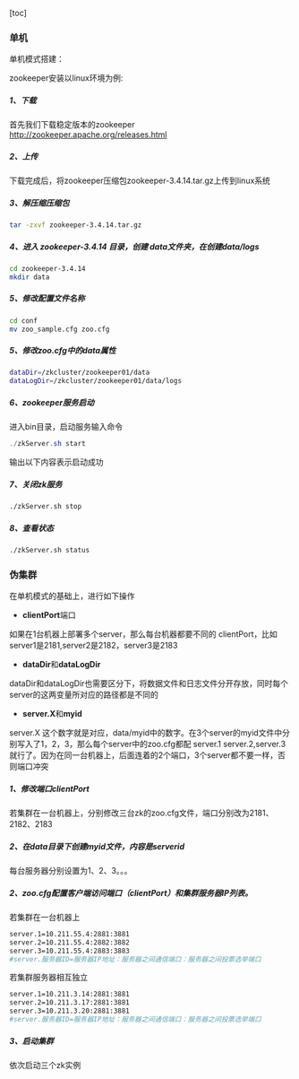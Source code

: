 [toc]

### 单机

单机模式搭建：

zookeeper安装以linux环境为例: 

##### **1**、下载

⾸先我们下载稳定版本的zookeeper http://zookeeper.apache.org/releases.html

##### **2**、上传

下载完成后，将zookeeper压缩包zookeeper-3.4.14.tar.gz上传到linux系统

##### **3**、解压缩压缩包

```sh
tar -zxvf zookeeper-3.4.14.tar.gz
```

##### **4**、进⼊ zookeeper-3.4.14 ⽬录，创建 data⽂件夹，在创建data/logs

```sh
cd zookeeper-3.4.14
mkdir data
```

##### **5**、修改配置⽂件名称

```sh
cd conf
mv zoo_sample.cfg zoo.cfg
```

##### **5**、修改zoo.cfg中的data属性

```sh
dataDir=/zkcluster/zookeeper01/data
dataLogDir=/zkcluster/zookeeper01/data/logs
```

##### **6**、zookeeper服务启动

进⼊bin⽬录，启动服务输⼊命令

```java
./zkServer.sh start
```

输出以下内容表示启动成功

##### 7、关闭zk服务

```sh
./zkServer.sh stop
```

##### 8、查看状态

```sh
./zkServer.sh status
```

### 伪集群

在单机模式的基础上，进行如下操作

- **clientPort**端⼝

如果在1台机器上部署多个server，那么每台机器都要不同的 clientPort，⽐如 server1是2181,server2是2182，server3是2183

- **dataDir**和**dataLogDir**

dataDir和dataLogDir也需要区分下，将数据⽂件和⽇志⽂件分开存放，同时每个server的这两变量所对应的路径都是不同的

- **server.X**和**myid**

server.X 这个数字就是对应，data/myid中的数字。在3个server的myid⽂件中分别写⼊了1，2，3，那么每个server中的zoo.cfg都配 server.1 server.2,server.3就⾏了。因为在同⼀台机器上，后⾯连着的2个端⼝，3个server都不要⼀样，否则端⼝冲突

##### 1、修改端口clientPort

若集群在一台机器上，分别修改三台zk的zoo.cfg文件，端口分别改为2181、2182、2183

##### 2、在data目录下创建myid文件，内容是serverid

每台服务器分别设置为1、2、3。。。

##### 2、zoo.cfg配置客户端访问端⼝（clientPort）和集群服务器IP列表。

若集群在一台机器上

```sh
server.1=10.211.55.4:2881:3881
server.2=10.211.55.4:2882:3882
server.3=10.211.55.4:2883:3883
#server.服务器ID=服务器IP地址：服务器之间通信端⼝：服务器之间投票选举端⼝
```

若集群服务器相互独立

```sh
server.1=10.211.3.14:2881:3881
server.2=10.211.3.17:2881:3881
server.3=10.211.3.20:2881:3881
#server.服务器ID=服务器IP地址：服务器之间通信端⼝：服务器之间投票选举端⼝
```



##### 3、启动集群

依次启动三个zk实例